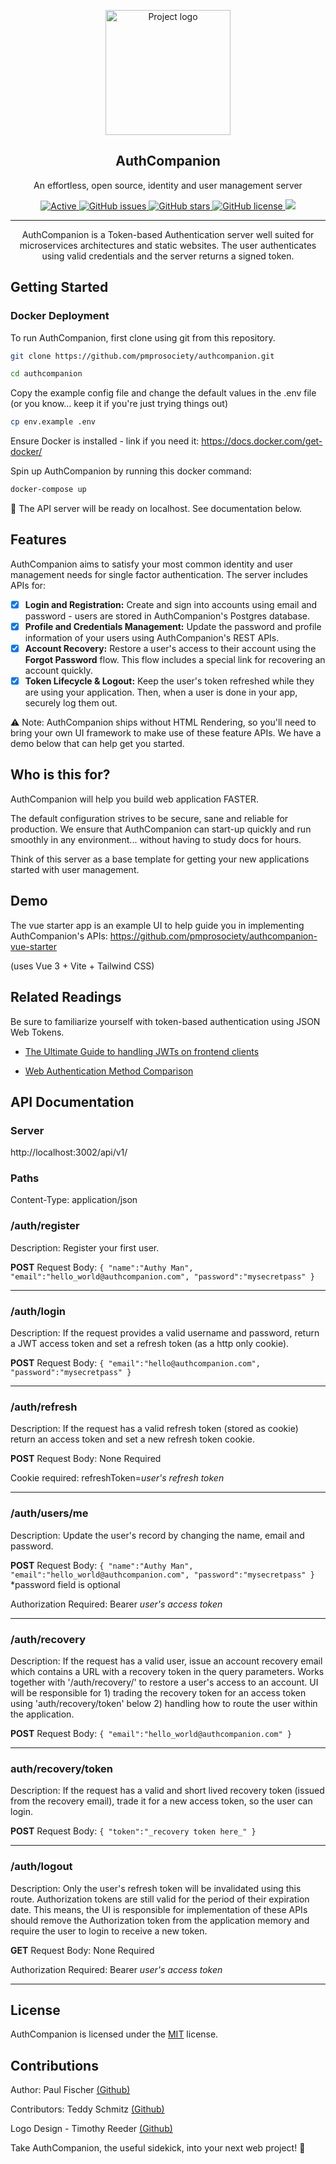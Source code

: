 <p align="center">
  <a href="https://authcompanion.com/" rel="noopener">
 <img width=200px height=200px src="https://i.imgur.com/VjsHEC9.png" alt="Project logo"></a>
</p>

<h2 align="center">AuthCompanion</h2>

<p align="center"> An effortless, open source, identity and user management server
</p>

<div align="center">

<a href="https://authcompanion.com">
     <img alt="Active" src="https://img.shields.io/badge/status-early%20development-orange">
   </a>
   <a href="https://github.com/pmprosociety/authcompanion/issues">
     <img alt="GitHub issues" src="http://img.shields.io/github/issues/pmprosociety/authcompanion">
   </a>
   <a href="https://github.com/pmprosociety/authcompanion/stargazers">
     <img alt="GitHub stars" src="https://img.shields.io/github/stars/pmprosociety/authcompanion">
   </a>
   <a href="">
     <img alt="GitHub license" src="https://img.shields.io/github/license/pmprosociety/authcompanion" />
   </a>
   <a href="https://deno.land">
     <img src="https://img.shields.io/badge/deno-1.7.0-green?logo=deno"/>
   </a>

</div>

---

<div align="center">

AuthCompanion is a Token-based Authentication server well suited for
microservices architectures and static websites. The user authenticates using
valid credentials and the server returns a signed token.

</div>

## Getting Started

### Docker Deployment

To run AuthCompanion, first clone using git from this repository.

```sh
git clone https://github.com/pmprosociety/authcompanion.git

cd authcompanion
```

Copy the example config file and change the default values in the .env file (or
you know... keep it if you're just trying things out)

```sh
cp env.example .env
```

Ensure Docker is installed - link if you need it:
https://docs.docker.com/get-docker/

Spin up AuthCompanion by running this docker command:

```sh
docker-compose up
```

🚀 The API server will be ready on localhost. See documentation below.

## Features

AuthCompanion aims to satisfy your most common identity and user management
needs for single factor authentication. The server includes APIs for:

- [x] **Login and Registration:** Create and sign into accounts using email and
  password - users are stored in AuthCompanion's Postgres database.
- [x] **Profile and Credentials Management:** Update the password and profile
  information of your users using AuthCompanion's REST APIs.
- [x] **Account Recovery:** Restore a user's access to their account using the
  **Forgot Password** flow. This flow includes a special link for recovering an
  account quickly.
- [x] **Token Lifecycle & Logout:** Keep the user's token refreshed while they
  are using your application. Then, when a user is done in your app, securely
  log them out.

⚠️ Note: AuthCompanion ships without HTML Rendering, so you'll need to bring
your own UI framework to make use of these feature APIs. We have a demo below
that can help get you started.

## Who is this for?

AuthCompanion will help you build web application FASTER.

The default configuration strives to be secure, sane and reliable for
production. We ensure that AuthCompanion can start-up quickly and run smoothly
in any environment... without having to study docs for hours.

Think of this server as a base template for getting your new applications
started with user management.

## Demo

The vue starter app is an example UI to help guide you in implementing
AuthCompanion's APIs: https://github.com/pmprosociety/authcompanion-vue-starter

(uses Vue 3 + Vite + Tailwind CSS)

## Related Readings

Be sure to familiarize yourself with token-based authentication using JSON Web
Tokens.

- [The Ultimate Guide to handling JWTs on frontend
  clients](https://hasura.io/blog/best-practices-of-using-jwt-with-graphql/)

- [Web Authentication Method Comparison](https://testdriven.io/blog/web-authentication-methods/#token-based-authentication)

## API Documentation

### Server

http://localhost:3002/api/v1/

### Paths

Content-Type: application/json

### /auth/register

Description: Register your first user.

**POST** Request Body:
`{ "name":"Authy Man", "email":"hello_world@authcompanion.com", "password":"mysecretpass" }`

---

### /auth/login

Description: If the request provides a valid username and password, return a JWT
access token and set a refresh token (as a http only cookie).

**POST** Request Body:
`{ "email":"hello@authcompanion.com", "password":"mysecretpass" }`

---

### /auth/refresh

Description: If the request has a valid refresh token (stored as cookie) return
an access token and set a new refresh token cookie.

**POST** Request Body: None Required

Cookie required: refreshToken=_user's refresh token_

---

### /auth/users/me

Description: Update the user's record by changing the name, email and password.

**POST** Request Body:
`{ "name":"Authy Man", "email":"hello_world@authcompanion.com", "password":"mysecretpass" }`
*password field is optional

Authorization Required: Bearer _user's access token_

---

### /auth/recovery

Description: If the request has a valid user, issue an account recovery email
which contains a URL with a recovery token in the query parameters. Works
together with '/auth/recovery/' to restore a user's access to an account. UI
will be responsible for 1) trading the recovery token for an access token using
'auth/recovery/token' below 2) handling how to route the user within the
application.

**POST** Request Body: `{ "email":"hello_world@authcompanion.com" }`

---

### auth/recovery/token

Description: If the request has a valid and short lived recovery token (issued
from the recovery email), trade it for a new access token, so the user can
login.

**POST** Request Body: `{ "token":"_recovery token here_" }`

---

### /auth/logout

Description: Only the user's refresh token will be invalidated using this route.
Authorization tokens are still valid for the period of their expiration date.
This means, the UI is responsible for implementation of these APIs should remove
the Authorization token from the application memory and require the user to
login to receive a new token.

**GET** Request Body: None Required

Authorization Required: Bearer _user's access token_

---

## License

AuthCompanion is licensed under the [MIT](https://opensource.org/licenses/MIT)
license.

## Contributions

Author: Paul Fischer [(Github)](https://github.com/pmprosociety)

Contributors: Teddy Schmitz [(Github)](https://github.com/Teddy-Schmitz)

Logo Design - Timothy Reeder [(Github)](https://github.com/tokonoma)

Take AuthCompanion, the useful sidekick, into your next web project! 👏
